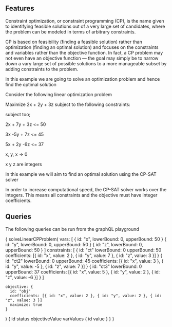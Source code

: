 
## Features

Constraint optimization, or constraint programming (CP), is the name given to identifying feasible solutions out of a very large set of candidates, where the problem can be modeled in terms of arbitrary constraints. 

CP is based on feasibility (finding a feasible solution) rather than optimization (finding an optimal solution) and focuses on the constraints and variables rather than the objective function. In fact, a CP problem may not even have an objective function — the goal may simply be to narrow down a vary large set of possible solutions to a more manageable subset by adding constraints to the problem.

In this example we are going to solve an optimization problem and hence find the optimal solution

Consider the following linear optimization problem

Maximize 2x + 2y + 3z subject to the following constraints:

subject too;

2x + 7y + 3z <= 50

3x -5y + 7z <= 45

5x + 2y -6z <= 37

x, y, x => 0

x y z are integers

In this example we will aim to find an optimal solution using the CP-SAT solver

In order to increase computational speed, the CP-SAT solver works over the integers. This means all constraints and the objective must have integer coefficients. 

## Queries

The following queries can be run from the graphQL playground

{
  solveLinearCPProblem(
    vars: [
      { id: "x", lowerBound: 0, upperBound: 50 }
      { id: "y", lowerBound: 0, upperBound: 50 }
      { id: "z", lowerBound: 0, upperBound: 50 }
    ]
    constraints: [
      {
        id: "ct"
        lowerBound: 0
        upperBound: 50
        coefficients: [{ id: "x", value: 2 }, { id: "y", value: 7 }, { id: "z", value: 3 }]
      }
      {
        id: "ct2"
        lowerBound: 0
        upperBound: 45
        coefficients: [{ id: "x", value: 3 }, { id: "y", value: -5 }, { id: "z", value: 7 }]
      }
      {
        id: "ct3"
        lowerBound: 0
        upperBound: 37
        coefficients: [{ id: "x", value: 5 }, { id: "y", value: 2 }, { id: "z", value: -6 }]
      }
    ]

    objective: {
      id: "obj"
      coefficients: [{ id: "x", value: 2 }, { id: "y", value: 2 }, { id: "z", value: 3 }]
      maximize: true
    }
  ) {
    id
    status
    objectiveValue
    varValues {
      id
      value
    }
  }
}